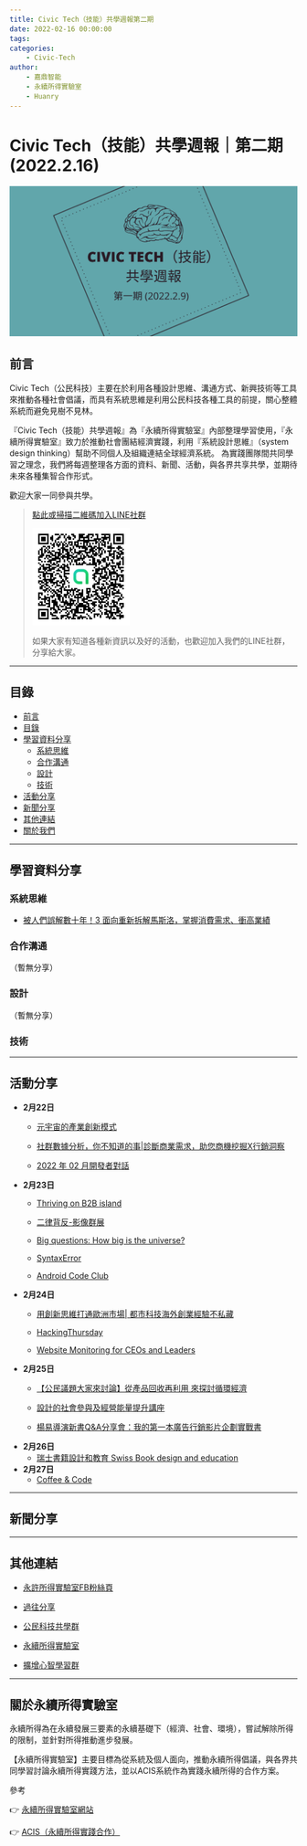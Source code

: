 ```yaml
---
title: Civic Tech（技能）共學週報第二期
date: 2022-02-16 00:00:00
tags:
categories:
	- Civic-Tech
author:
	- 嘉鼎智能
	- 永續所得實驗室
	- Huanry
---
```

# Civic Tech（技能）共學週報｜第二期 (2022.2.16)

![Civic-Tech-1](/img/ct/1.png)

## 前言

Civic Tech（公民科技）主要在於利用各種設計思維、溝通方式、新興技術等工具來推動各種社會倡議，而具有系統思維是利用公民科技各種工具的前提，關心整體系統而避免見樹不見林。

『Civic Tech（技能）共學週報』為『永續所得實驗室』內部整理學習使用，『永續所得實驗室』致力於推動社會團結經濟實踐，利用『系統設計思維』（system design thinking）幫助不同個人及組織連結全球經濟系統。
為實踐團隊間共同學習之理念，我們將每週整理各方面的資料、新聞、活動，與各界共享共學，並期待未來各種集智合作形式。

歡迎大家一同參與共學。

>[點此或掃描二維碼加入LINE社群](https://line.me/ti/g2/Dj4AkbdDsY6o4D_CdDUB6Q)
>
>[![公民科技共學群](/img/產品共學群.jpg)](https://line.me/ti/g2/Dj4AkbdDsY6o4D_CdDUB6Q)
>
>如果大家有知道各種新資訊以及好的活動，也歡迎加入我們的LINE社群，分享給大家。

---
## 目錄
- [前言](#前言)
- [目錄](#目錄)
- [學習資料分享](#學習資料分享)
	- [系統思維](#系統思維)
	- [合作溝通](#合作溝通)
	- [設計](#設計)
	- [技術](#技術)
- [活動分享](#活動分享)
- [新聞分享](#新聞分享)
- [其他連結](#其他連結)
- [關於我們](#關於我們)

---
## 學習資料分享

### 系統思維

- [被人們誤解數十年！3 面向重新拆解馬斯洛，掌握消費需求、衝高業績](https://www.managertoday.com.tw/columns/view/64635)

### 合作溝通

（暫無分享）

### 設計

（暫無分享）

### 技術

---
## 活動分享

- **2月22日**
	- [元宇宙的產業創新模式](https://www.accupass.com/event/2112141008333011662250)

	- [社群數據分析，你不知道的事|診斷商業需求，助您商機挖掘X行銷洞察](https://www.accupass.com/event/2201170435201551450729)

	- [2022 年 02 月開發者對話](https://developers-talk.kktix.cc/events/2022-02)
- **2月23日**
	- [Thriving on B2B island](https://www.accupass.com/event/2202090355385486225920)

	- [二律背反-影像群展](https://www.accupass.com/event/2202130320061438827100)

	- [Big questions: How big is the universe?](https://www.meetup.com/thebigquestions/events/283789675)

	- [SyntaxError](https://www.meetup.com/pythonhug/events/283676488)

	- [Android Code Club](https://www.meetup.com/Taiwan-Android-Developer-Study-Group/events/283676461)
- **2月24日**
	- [用創新思維打通歐洲市場| 都市科技海外創業經驗不私藏](https://www.accupass.com/event/2201270258564238166600)

	- [HackingThursday](https://www.meetup.com/hackingthursday/events/283709899)

	- [Website Monitoring for CEOs and Leaders](https://www.eventbrite.com/e/website-monitoring-for-ceos-and-leaders-tickets-232067388807?aff=ebdssbdestsearch)
- **2月25日**
	- [【公民議題大家來討論】從產品回收再利用 來探討循環經濟](https://www.accupass.com/event/2202090826212028673211)

	- [設計的社會參與及經營能量提升講座](https://www.accupass.com/event/2202150156251501948813)

	- [楊易導演新書Q&A分享會：我的第一本廣告行銷影片企劃實戰書](https://www.accupass.com/event/2201131021486735398600)
- **2月26日**
	- [瑞⼠書籍設計和教育 Swiss Book design and education](https://www.accupass.com/event/2202110313481703356445)
- **2月27日**
	- [Coffee & Code](https://www.meetup.com/Innovate-Taiwan/events/283967319)


---
## 新聞分享



---
## 其他連結

- [永許所得實驗室FB粉絲頁](https://www.facebook.com/%E6%B0%B8%E7%BA%8C%E6%89%80%E5%BE%97%E5%AF%A6%E9%A9%97%E5%AE%A4-102916798609139)

- [過往分享](/categories/產品（技能）學習週報)

- [公民科技共學群](https://line.me/ti/g2/Dj4AkbdDsY6o4D_CdDUB6Q?utm_source=invitation&utm_medium=link_copy&utm_campaign=default)

- [永續所得實驗室](https://line.me/ti/g2/asPFU-0w4o9MIRSBdb4gtg?utm_source=invitation&utm_medium=link_copy&utm_campaign=default)

- [擴增心智學習群](https://line.me/ti/g2/asPFU-0w4o9MIRSBdb4gtg?utm_source=invitation&utm_medium=link_copy&utm_campaign=default)

---

## 關於永續所得實驗室

永續所得為在永續發展三要素的永續基礎下（經濟、社會、環境），嘗試解除所得的限制，並針對所得推動進步發展。

【永續所得實驗室】主要目標為從系統及個人面向，推動永續所得倡議，與各界共同學習討論永續所得實踐方法，並以ACIS系統作為實踐永續所得的合作方案。

參考

👉 [永續所得實驗室網站](https://sustainable-income-lab.github.io/)

👉 [ACIS（永續所得實踐合作）](https://acis.magnific.biz/)